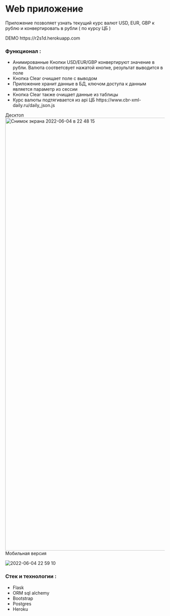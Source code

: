 # Web приложение

<p>Приложение позволяет узнать текущий курс валют USD, EUR, GBP к рублю  и конвертировать в рубли  ( по курсу ЦБ )</p>
<p>DEMO https://r2s1d.herokuapp.com</p>

<h3>Функционал :</h3>
<ul>
  <li> Анимированные Кнопки USD/EUR/GBP конвертируют значение в рубли. Валюта соответсвует нажатой кнопке, результат выводится в поле</li>
  <li> Кнопка Clear очищает поле с выводом </li>
  <li> Приложение хранит данные в БД, ключом доступа к данным является параметр из сессии </li>
  <li> Кнопка Clear также очищает данные из таблицы </li>
  <li> Курс валюты подтягивается из api ЦБ https://www.cbr-xml-daily.ru/daily_json.js </li>
</ul>


Десктоп
<img width="1366" alt="Снимок экрана 2022-06-04 в 22 48 15" src="https://user-images.githubusercontent.com/67203852/172023442-e8109d2e-c50b-4ecd-b286-6547f0cb878e.png">
Мобильная версия

![2022-06-04 22 59 10](https://user-images.githubusercontent.com/67203852/172023769-0012a095-fc9d-4a12-8a6f-5c05faaa9a9b.jpg)

<h3>Стек и технологии :</h3>
<ul>
  <li> Flask </li>
  <li> ORM sql alchemy </li>
  <li> Bootstrap </li>
  <li> Postgres </li>
  <li> Heroku </li>
</ul>
